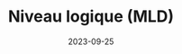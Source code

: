 ---
title: Niveau logique (MLD)
description: Information sur le niveau logique (MLD).
date: '2023-09-25'
categories:
  - méthodes
  - merise
published: true
---